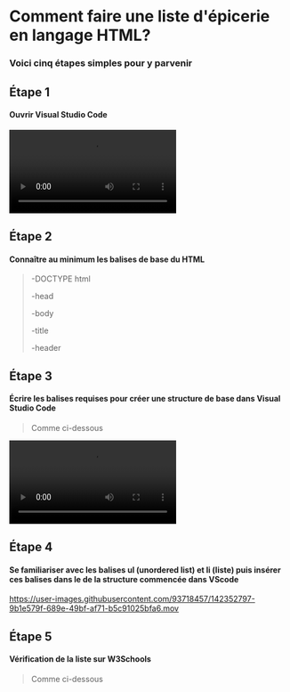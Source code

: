 # Comment faire une liste d'épicerie en langage HTML?
### Voici cinq étapes simples pour y parvenir
## Étape 1
#### Ouvrir Visual Studio Code

![tuto_etp_1](medias/2021_11_17_15_07_29.mov)

## Étape 2
#### Connaître au minimum les balises de base du HTML
>-DOCTYPE html
>
>-head
>
>-body
>
>-title
>
>-header

## Étape 3
#### Écrire les balises requises pour créer une structure de base dans Visual Studio Code
>Comme ci-dessous

![tuto_etp_3](medias/2021_11_17_23_01_33.mov)

## Étape 4
#### Se familiariser avec les balises ul (unordered list) et li (liste) puis insérer ces balises dans le <body> de la structure commencée dans VScode

https://user-images.githubusercontent.com/93718457/142352797-9b1e579f-689e-49bf-af71-b5c91025bfa6.mov
  
## Étape 5
#### Vérification de la liste sur W3Schools
>Comme ci-dessous

  
  
